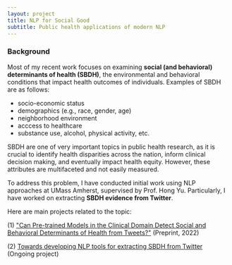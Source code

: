 ```yaml
---
layout: project
title: NLP for Social Good
subtitle: Public health applications of modern NLP
---
```


### Background

Most of my recent work focuses on examining **social (and behavioral) determinants of health (SBDH)**, the environmental and behavioral conditions that impact health outcomes of individuals. Examples of SBDH are as follows: 

- socio-economic status
- demographics (e.g., race, gender, age)
- neighborhood environment
- acccess to healthcare 
- substance use, alcohol, physical activity, etc. 

SBDH are one of very important topics in public health research, as it is crucial to identify health disparities across the nation, inform clinical decision making, and eventually impact health equity. However, these attributes are multifaceted and not easily measured. 

To address this problem, I have conducted initial work using NLP approaches at UMass Amherst, supervised by Prof. Hong Yu. Particularly, I have worked on extracting **SBDH evidence from Twitter**. 

Here are main projects related to the topic: 

(1) ["Can Pre-trained Models in the Clinical Domain Detect Social and Behavioral Determinants of Health from Tweets?"](/projects/nlp_for_social_good_clinical.md) (Preprint, 2022)

(2) [Towards developing NLP tools for extracting SBDH from Twitter](/projects/nlp_for_social_good_twitter.md) (Ongoing project)





<!-- **Read the [full paper]({{"/assets/publications/2016_human_atlas/paper.pdf" | prepend: site.baseurl }}).** -->

<!-- <iframe width="560" height="315" src="https://www.youtube.com/embed/OQOUHkJdA-U" frameborder="0" allowfullscreen></iframe> -->